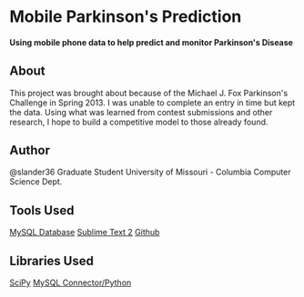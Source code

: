 # Mobile Parkinson's Prediction
#### Using mobile phone data to help predict and monitor Parkinson's Disease

## About
This project was brought about because of the Michael J. Fox Parkinson's Challenge in Spring 2013. I was unable to complete an entry in time but kept the data. Using what was learned from contest submissions and other research, I hope to build a competitive model to those already found.

## Author
@slander36
Graduate Student
University of Missouri - Columbia
Computer Science Dept.

## Tools Used
[MySQL Database][3]
[Sublime Text 2][4]
[Github][5]

## Libraries Used
[SciPy][1]
[MySQL Connector/Python][2]

[1]: http://www.scipy.org/
[2]: http://dev.mysql.com/doc/refman/5.7/en/connector-python.html
[3]: http://www.mysql.com/
[4]: http://www.sublimetext.com/2
[5]: https://www.github.com